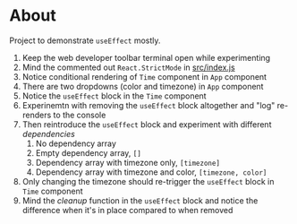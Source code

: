 # About

Project to demonstrate `useEffect` mostly.

1. Keep the web developer toolbar terminal open while experimenting
1. Mind the commented out `React.StrictMode` in [src/index.js](src/index.js)
1. Notice conditional rendering of `Time` component in `App` component
1. There are two dropdowns (color and timezone) in `App` component
1. Notice the `useEffect` block in the `Time` component
1. Experinemtn with removing the `useEffect` block altogether and "log" re-renders to the console
1. Then reintroduce the `useEffect` block and experiment with different *dependencies*
    1. No dependency array
    1. Empty dependency array, `[]`
    1. Dependency array with timezone only, `[timezone]`
    1. Dependency array with timezone and color, `[timezone, color]`
1. Only changing the timezone should re-trigger the `useEffect` block in `Time` component
1. Mind the *cleanup* function in the `useEffect` block and notice the difference when it's in place compared to when removed
